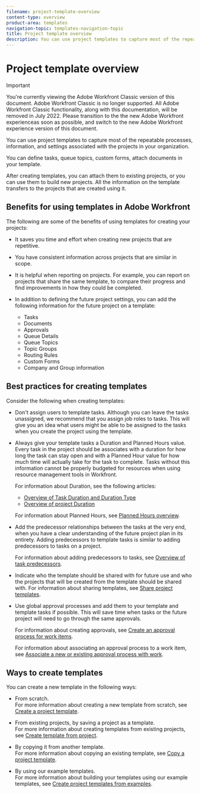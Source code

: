 ```yaml
---
filename: project-template-overview
content-type: overview
product-area: templates
navigation-topic: templates-navigation-topic
title: Project template overview
description: You can use project templates to capture most of the repeatable processes, information, and settings associated with the projects in your organization.
---
```


# Project template overview

>[!IMPORTANT]
>
>You're currently viewing the Adobe Workfront Classic version of this document. Adobe Workfront Classic is no longer supported. All Adobe Workfront Classic functionality, along with this documentation, will be removed in July 2022. Please transition to the the new Adobe Workfront experienceas soon as possible, and switch to the new Adobe Workfront experience version of this document.

You can use project templates to capture most of the repeatable processes, information, and settings associated with the projects in your organization.

You can define tasks, queue topics, custom forms, attach documents in your template.

After creating templates, you can attach them to existing projects, or you can use them to build new projects. All the information on the template transfers to the projects that are created using it.

## Benefits for using templates in Adobe Workfront

The following are some of the benefits of using templates for creating your projects:

* It saves you time and effort when creating new projects that are repetitive.
* You have consistent information across projects that are similar in scope.
* It is helpful when reporting on projects. For example, you can report on projects that share the same template, to compare their progress and find improvements in how they could be completed. 
* In addition to defining the future project settings, you can add the following information for the future project on a template:

   * Tasks
   * Documents
   * Approvals
   * Queue Details
   * Queue Topics
   * Topic&nbsp;Groups
   * Routing Rules
   * Custom&nbsp;Forms
   * Company and Group information

## Best practices for creating templates

<!--
<p data-mc-conditions="QuicksilverOrClassic.Draft mode">(NOTE:this is not an extensive list, but we are updating it as we go.)</p>
-->

Consider the following when creating templates:

* Don't assign users to template tasks.&nbsp;Although you can leave the tasks unassigned, we recommend that you assign job roles to tasks. This will give you an idea what users might be able to be assigned to the tasks when you create the project using the template.
* Always give your template tasks a Duration and Planned Hours value. Every task in the project should be associates with a duration for how long the task can stay open and with a Planned Hour value for how much time will actually take for the task to complete. Tasks without this information cannot be properly budgeted for resources when using resource management tools in Workfront.

  For information about Duration, see the following articles:

   * [Overview of Task Duration and Duration Type](../../../manage-work/tasks/taskdurtn/task-duration-and-duration-type.md) 
   * [Overview of project Duration](../../../manage-work/projects/planning-a-project/project-duration.md)

  For information about Planned Hours, see [Planned Hours overview](../../../manage-work/tasks/task-information/planned-hours.md).

* Add the predecessor relationships between the tasks at the very end, when you have a clear understanding of the future project plan in its entirety. Adding predecessors to template tasks is similar to adding predecessors to tasks on a project.

  For information about adding predecessors to tasks, see [Overview of task predecessors](../../../manage-work/tasks/use-prdcssrs/predecessors-overview.md).

* Indicate who the template should be shared with for future use and who the projects that will be created from the template should be shared with. For information about sharing templates, see [Share project templates](../../../manage-work/projects/create-and-manage-templates/share-project-template.md).
* Use global approval processes and add them to your template and template tasks if possible. This will save time when tasks or the future project will need to go through the same approvals.

  For information about creating approvals, see [Create an approval process for work items](../../../administration-and-setup/customize-workfront/configure-approval-milestone-processes/create-approval-processes.md).

  For information about associating an approval process to a work item, see [Associate a new or existing approval process with work](../../../review-and-approve-work/manage-approvals/associate-approval-with-work.md).

## Ways to create templates

You can create a new template in the following ways:

* From scratch.  
  For more information about creating a new template from scratch, see [Create a project template](../../../manage-work/projects/create-and-manage-templates/create-template.md).

* From existing projects, by saving a project as a template.  
  For more information about creating templates from existing projects, see [Create template from project](../../../manage-work/projects/create-and-manage-templates/create-template-from-project.md).

* By copying it from another template.  
  For more information about copying an existing template, see [Copy a project template](../../../manage-work/projects/create-and-manage-templates/copy-template.md).

* By using our example templates.   
  For more information about building your templates using our example templates, see [Create project templates from examples](../../../manage-work/projects/create-and-manage-templates/create-templates-from-examples.md).

